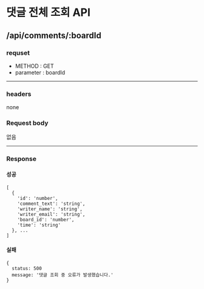 # 댓글 전체 조회 API

## /api/comments/:boardId

### requset

- METHOD : GET
- parameter : boardId

---

### headers

none

### Request body

없음

---

### Response

#### 성공

```
[
  {
    'id': 'number',
    'comment_text': 'string',
    'writer_name': 'string',
    'writer_email': 'string',
    'board_id': 'number',
    'time': 'string'
  }, ...
]
```

#### 실패

```
{
  status: 500
  message: '댓글 조회 중 오류가 발생했습니다.'
}
```
